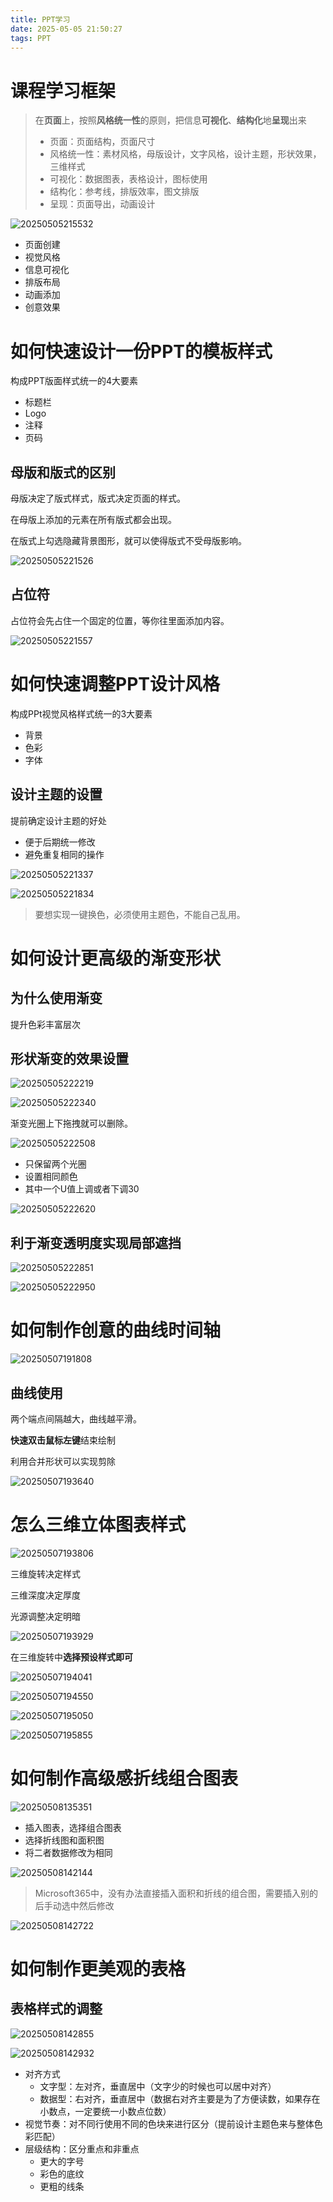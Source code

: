 ```yaml
---
title: PPT学习
date: 2025-05-05 21:50:27
tags: PPT
---
```


# 课程学习框架

> 在**页面**上，按照**风格统一性**的原则，把信息**可视化**、**结构化**地**呈现**出来
> - 页面：页面结构，页面尺寸
> - 风格统一性：素材风格，母版设计，文字风格，设计主题，形状效果，三维样式
> - 可视化：数据图表，表格设计，图标使用
> - 结构化：参考线，排版效率，图文排版
> - 呈现：页面导出，动画设计

![20250505215532](https://raw.githubusercontent.com/majialu-love-zouyutong/pictures/main/20250505215532.png)

- 页面创建
- 视觉风格
- 信息可视化
- 排版布局
- 动画添加
- 创意效果

# 如何快速设计一份PPT的模板样式

构成PPT版面样式统一的4大要素
- 标题栏
- Logo
- 注释
- 页码

## 母版和版式的区别

母版决定了版式样式，版式决定页面的样式。

在母版上添加的元素在所有版式都会出现。

在版式上勾选隐藏背景图形，就可以使得版式不受母版影响。

![20250505221526](https://raw.githubusercontent.com/majialu-love-zouyutong/pictures/main/20250505221526.png)

## 占位符

占位符会先占住一个固定的位置，等你往里面添加内容。

![20250505221557](https://raw.githubusercontent.com/majialu-love-zouyutong/pictures/main/20250505221557.png)

# 如何快速调整PPT设计风格

构成PPt视觉风格样式统一的3大要素

- 背景
- 色彩
- 字体

## 设计主题的设置

提前确定设计主题的好处

- 便于后期统一修改
- 避免重复相同的操作

![20250505221337](https://raw.githubusercontent.com/majialu-love-zouyutong/pictures/main/20250505221337.png)

![20250505221834](https://raw.githubusercontent.com/majialu-love-zouyutong/pictures/main/20250505221834.png)

> 要想实现一键换色，必须使用主题色，不能自己乱用。

# 如何设计更高级的渐变形状

## 为什么使用渐变

提升色彩丰富层次

## 形状渐变的效果设置

![20250505222219](https://raw.githubusercontent.com/majialu-love-zouyutong/pictures/main/20250505222219.png)


![20250505222340](https://raw.githubusercontent.com/majialu-love-zouyutong/pictures/main/20250505222340.png)

渐变光圈上下拖拽就可以删除。

![20250505222508](https://raw.githubusercontent.com/majialu-love-zouyutong/pictures/main/20250505222508.png)

- 只保留两个光圈
- 设置相同颜色
- 其中一个U值上调或者下调30

![20250505222620](https://raw.githubusercontent.com/majialu-love-zouyutong/pictures/main/20250505222620.png)

## 利于渐变透明度实现局部遮挡

![20250505222851](https://raw.githubusercontent.com/majialu-love-zouyutong/pictures/main/20250505222851.png)

![20250505222950](https://raw.githubusercontent.com/majialu-love-zouyutong/pictures/main/20250505222950.png)

# 如何制作创意的曲线时间轴

![20250507191808](https://raw.githubusercontent.com/majialu-love-zouyutong/pictures/main/20250507191808.png)

## 曲线使用

两个端点间隔越大，曲线越平滑。

**快速双击鼠标左键**结束绘制

利用合并形状可以实现剪除

![20250507193640](https://raw.githubusercontent.com/majialu-love-zouyutong/pictures/main/20250507193640.png)

# 怎么三维立体图表样式

![20250507193806](https://raw.githubusercontent.com/majialu-love-zouyutong/pictures/main/20250507193806.png)

三维旋转决定样式

三维深度决定厚度

光源调整决定明暗

![20250507193929](https://raw.githubusercontent.com/majialu-love-zouyutong/pictures/main/20250507193929.png)

在三维旋转中**选择预设样式即可**

![20250507194041](https://raw.githubusercontent.com/majialu-love-zouyutong/pictures/main/20250507194041.png)

![20250507194550](https://raw.githubusercontent.com/majialu-love-zouyutong/pictures/main/20250507194550.png)

![20250507195050](https://raw.githubusercontent.com/majialu-love-zouyutong/pictures/main/20250507195050.png)

![20250507195855](https://raw.githubusercontent.com/majialu-love-zouyutong/pictures/main/20250507195855.png)

# 如何制作高级感折线组合图表

![20250508135351](https://raw.githubusercontent.com/majialu-love-zouyutong/pictures/main/20250508135351.png)

- 插入图表，选择组合图表
- 选择折线图和面积图
- 将二者数据修改为相同

![20250508142144](https://raw.githubusercontent.com/majialu-love-zouyutong/pictures/main/20250508142144.png)

> Microsoft365中，没有办法直接插入面积和折线的组合图，需要插入别的后手动选中然后修改

![20250508142722](https://raw.githubusercontent.com/majialu-love-zouyutong/pictures/main/20250508142722.png)

# 如何制作更美观的表格

## 表格样式的调整

![20250508142855](https://raw.githubusercontent.com/majialu-love-zouyutong/pictures/main/20250508142855.png)

![20250508142932](https://raw.githubusercontent.com/majialu-love-zouyutong/pictures/main/20250508142932.png)

- 对齐方式
  - 文字型：左对齐，垂直居中（文字少的时候也可以居中对齐）
  - 数据型：右对齐，垂直居中（数据右对齐主要是为了方便读数，如果存在小数点，一定要统一小数点位数）
- 视觉节奏：对不同行使用不同的色块来进行区分（提前设计主题色来与整体色彩匹配）
- 层级结构：区分重点和非重点
  - 更大的字号
  - 彩色的底纹
  - 更粗的线条